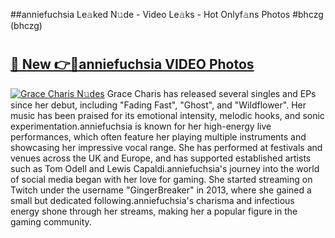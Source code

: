 ##anniefuchsia Le𝚊ked N𝚞de - Video Le𝚊ks - Hot Onlyf𝚊ns Photos #bhczg (bhczg)

# <h2><a href="https://mediaupload.pro?title=anniefuchsia&ref=9FEB">🔗 New 👉🔴anniefuchsia VIDEO Photos</a></h2>

[![Grace Charis N𝚞des](https://i.imgur.com/rIISA9y.gif)](https://mediaupload.pro?title=anniefuchsia&ref=9FEB)
Grace Charis has released several singles and EPs since her debut, including "Fading Fast", "Ghost", and "Wildflower". Her music has been praised for its emotional intensity, melodic hooks, and sonic experimentation.anniefuchsia is known for her high-energy live performances, which often feature her playing multiple instruments and showcasing her impressive vocal range. She has performed at festivals and venues across the UK and Europe, and has supported established artists such as Tom Odell and Lewis Capaldi.anniefuchsia's journey into the world of social media began with her love for gaming. She started streaming on Twitch under the username "GingerBreaker" in 2013, where she gained a small but dedicated following.anniefuchsia's charisma and infectious energy shone through her streams, making her a popular figure in the gaming community.